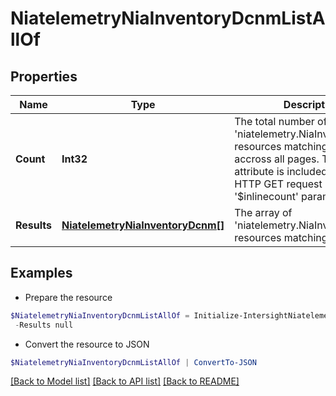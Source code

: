 # NiatelemetryNiaInventoryDcnmListAllOf
## Properties

Name | Type | Description | Notes
------------ | ------------- | ------------- | -------------
**Count** | **Int32** | The total number of &#39;niatelemetry.NiaInventoryDcnm&#39; resources matching the request, accross all pages. The &#39;Count&#39; attribute is included when the HTTP GET request includes the &#39;$inlinecount&#39; parameter. | [optional] 
**Results** | [**NiatelemetryNiaInventoryDcnm[]**](NiatelemetryNiaInventoryDcnm.md) | The array of &#39;niatelemetry.NiaInventoryDcnm&#39; resources matching the request. | [optional] 

## Examples

- Prepare the resource
```powershell
$NiatelemetryNiaInventoryDcnmListAllOf = Initialize-IntersightNiatelemetryNiaInventoryDcnmListAllOf  -Count null `
 -Results null
```

- Convert the resource to JSON
```powershell
$NiatelemetryNiaInventoryDcnmListAllOf | ConvertTo-JSON
```

[[Back to Model list]](../README.md#documentation-for-models) [[Back to API list]](../README.md#documentation-for-api-endpoints) [[Back to README]](../README.md)


